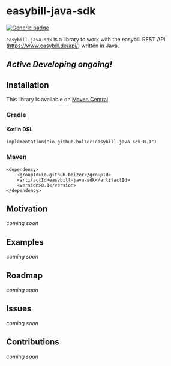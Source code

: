 # easybill-java-sdk
[![Generic badge](https://img.shields.io/badge/Version-0.1.0-important.svg)]()

`easybill-java-sdk` is a library to work with the easybill REST API (https://www.easybill.de/api/) written in Java.

## *Active Developing ongoing!*

## Installation
This library is available on [Maven Central](https://central.sonatype.com/artifact/io.github.bolzer/easybill-java-sdk)

### Gradle

#### Kotlin DSL 
```
implementation("io.github.bolzer:easybill-java-sdk:0.1")
```

### Maven
```
<dependency>
    <groupId>io.github.bolzer</groupId>
    <artifactId>easybill-java-sdk</artifactId>
    <version>0.1</version>
</dependency>
```

## Motivation
*coming soon*

## Examples
*coming soon* 

## Roadmap
*coming soon*

## Issues
*coming soon* 

## Contributions
*coming soon* 